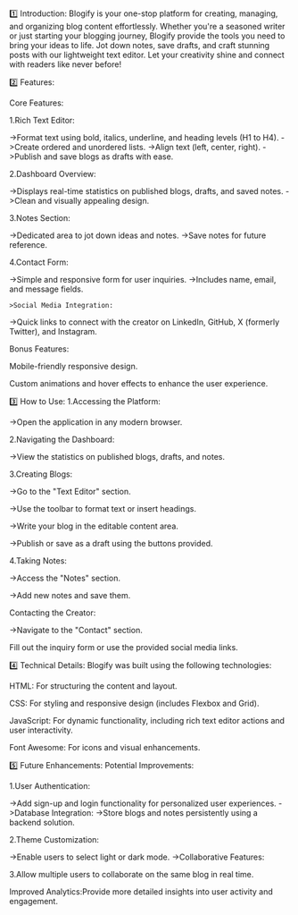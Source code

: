 1️⃣ Introduction:
Blogify is your one-stop platform for creating, managing, and
organizing blog content effortlessly. Whether you're a seasoned writer
or just starting your blogging journey, Blogify provide the tools you
need to bring your ideas to life. Jot down notes, save drafts, and
craft stunning posts with our lightweight text editor. Let your
creativity shine and connect with readers like never before!

2️⃣ Features:

Core Features:

1.Rich Text Editor:

->Format text using bold, italics, underline, and heading levels (H1 to H4).
->Create ordered and unordered lists.
->Align text (left, center, right).
->Publish and save blogs as drafts with ease.

2.Dashboard Overview:

->Displays real-time statistics on published blogs, drafts, and saved notes.
->Clean and visually appealing design.

3.Notes Section:

->Dedicated area to jot down ideas and notes.
->Save notes for future reference.

4.Contact Form:

->Simple and responsive form for user inquiries.
->Includes name, email, and message fields.

    >Social Media Integration:

->Quick links to connect with the creator on LinkedIn, GitHub, X (formerly Twitter), and Instagram.

Bonus Features:

Mobile-friendly responsive design.

Custom animations and hover effects to enhance the user experience.

3️⃣ How to Use:
1.Accessing the Platform:

->Open the application in any modern browser.

2.Navigating the Dashboard:

->View the statistics on published blogs, drafts, and notes.

3.Creating Blogs:

->Go to the "Text Editor" section.

->Use the toolbar to format text or insert headings.

->Write your blog in the editable content area.

->Publish or save as a draft using the buttons provided.

4.Taking Notes:

->Access the "Notes" section.

->Add new notes and save them.

Contacting the Creator:

->Navigate to the "Contact" section.

Fill out the inquiry form or use the provided social media links.

4️⃣ Technical Details:
Blogify was built using the following technologies:

HTML: For structuring the content and layout.

CSS: For styling and responsive design (includes Flexbox and Grid).

JavaScript: For dynamic functionality, including rich text editor actions and user interactivity.

Font Awesome: For icons and visual enhancements.

5️⃣ Future Enhancements:
Potential Improvements:

1.User Authentication:

->Add sign-up and login functionality for personalized user experiences.
->Database Integration:
->Store blogs and notes persistently using a backend solution.

2.Theme Customization:

->Enable users to select light or dark mode.
->Collaborative Features:

3.Allow multiple users to collaborate on the same blog in real time.

Improved Analytics:Provide more detailed insights into user activity and engagement.

